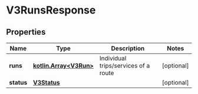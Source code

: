 # V3RunsResponse

## Properties
Name | Type | Description | Notes
------------ | ------------- | ------------- | -------------
**runs** | [**kotlin.Array&lt;V3Run&gt;**](V3Run.md) | Individual trips/services of a route |  [optional]
**status** | [**V3Status**](V3Status.md) |  |  [optional]
